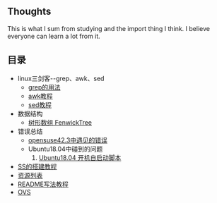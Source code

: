 ## Thoughts
This is what I sum from studying and the import thing I think. I believe everyone can learn a lot from it.

## 目录
- linux三剑客--grep、awk、sed
  - [grep的用法](https://github.com/chentianba/notebook/blob/master/grep/README.md)
  - [awk教程]()
  - [sed教程]()
- 数据结构
  - [树形数组 FenwickTree](https://github.com/chentianba/notebook/blob/master/data_structure/README.md#%E6%A0%91%E5%BD%A2%E6%95%B0%E7%BB%84Fenwicktree)
- 错误总结
  - [opensuse42.3中遇见的错误](https://github.com/chentianba/notebook/blob/master/errors/opensuse42.3/README.md)
  - Ubuntu18.04中碰到的问题
    1. [Ubuntu18.04 开机自启动脚本](https://github.com/chentianba/notebook/blob/master/errors/ubuntu18.04/README.md#1-ubuntu1804-开机自启动脚本)
- [SS的搭建教程](https://github.com/chentianba/notebook/blob/master/SS/README.md)
- [资源列表](https://github.com/chentianba/notebook/blob/master/resource.md)
- [README写法教程](https://github.com/chentianba/notebook/blob/master/readme_tutorial.md)
- [OVS](https://github.com/chentianba/notebook/blob/master/OVS/REAMDE.md)

